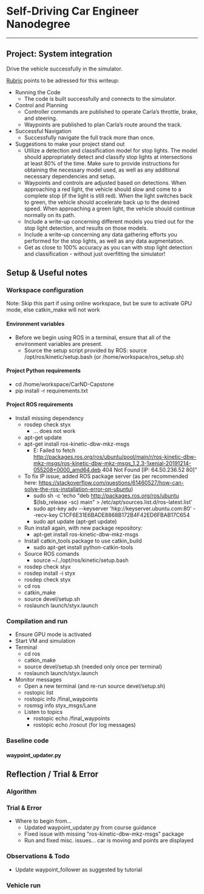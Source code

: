 # Self-Driving Car Engineer Nanodegree

---

## Project: **System integration** 

Drive the vehicle successfully in the simulator.

[Rubric](https://review.udacity.com/#!/rubrics/1972/view) points to be adressed for this writeup:
* Running the Code
  * The code is built successfully and connects to the simulator.
* Control and Planning
  * Controller commands are published to operate Carla’s throttle, brake, and steering.
  * Waypoints are published to plan Carla’s route around the track.
* Successful Navigation
  * Successfully navigate the full track more than once.
* Suggestions to make your project stand out
  * Utilize a detection and classification model for stop lights. The model should appropriately detect and classify stop lights at intersections at least 80% of the time. Make sure to provide instructions for obtaining the necessary model used, as well as any additional necessary dependencies and setup.
  * Waypoints and controls are adjusted based on detections. When approaching a red light, the vehicle should slow and come to a complete stop (if the light is still red). When the light switches back to green, the vehicle should accelerate back up to the desired speed. When approaching a green light, the vehicle should continue normally on its path.
  * Include a write-up concerning different models you tried out for the stop light detection, and results on those models.
  * Include a write-up concerning any data gathering efforts you performed for the stop lights, as well as any data augmentation.
  * Get as close to 100% accuracy as you can with stop light detection and classification - without just overfitting the simulator!

[//]: # (Image References)

[image1]: ./someimage.png "Some image..."

## Setup & Useful notes
 ### Workspace configuration
 
Note: Skip this part if using online workspace, but be sure to activate GPU mode, else catkin_make will not work

 #### Environment variables
 * Before we begin using ROS in a terminal, ensure that all of the environment variables are present.
   * Source the setup script provided by ROS: source /opt/ros/kinetic/setup.bash (or /home/workspace/ros_setup.sh)
 #### Project Python requirements
 * cd /home/workspace/CarND-Capstone
 * pip install -r requirements.txt 

 #### Project ROS requirements
 * Install missing dependency
   * rosdep check styx   
     * ... does not work
   * apt-get update
   * apt-get install ros-kinetic-dbw-mkz-msgs
     * E: Failed to fetch http://packages.ros.org/ros/ubuntu/pool/main/r/ros-kinetic-dbw-mkz-msgs/ros-kinetic-dbw-mkz-msgs_1.2.3-1xenial-20191214-055208+0000_amd64.deb  404  Not Found [IP: 64.50.236.52 80]"
   * To fix IP issue, added ROS package server (as per recommended here: https://stackoverflow.com/questions/61460527/how-can-solve-the-ros-installation-error-on-ubuntu)
     * sudo sh -c 'echo "deb http://packages.ros.org/ros/ubuntu $(lsb_release -sc) main" > /etc/apt/sources.list.d/ros-latest.list'
     * sudo apt-key adv --keyserver 'hkp://keyserver.ubuntu.com:80' --recv-key C1CF6E31E6BADE8868B172B4F42ED6FBAB17C654
     * sudo apt update (apt-get update)
   * Run install again, with new package repository:
     * apt-get install ros-kinetic-dbw-mkz-msgs
   * Install catkin_tools package to use catkin_build
     * sudo apt-get install python-catkin-tools
   * Source ROS comands
     * source ~/../opt/ros/kinetic/setup.bash
   * rosdep check styx
   * rosdep install -i styx 
   * rosdep check styx
   * cd ros
   * catkin_make
   * source devel/setup.sh
   * roslaunch launch/styx.launch


### Compilation and run

* Ensure GPU mode is activated
* Start VM and simulation
* Terminal
  * cd ros
  * catkin_make
  * source devel/setup.sh (needed only once per terminal)
  * roslaunch launch/styx.launch
* Monitor messages
  * Open a new terminal (and re-run source devel/setup.sh)
  * rostopic list
  * rostopic info /final_waypoints
  * rosmsg info styx_msgs/Lane
  * Listen to topics
    * rostopic echo /final_waypoints
    * rostopic echo /rosout (for log messages)

### Baseline code

#### waypoint_updater.py

## Reflection / Trial & Error

### Algorithm

### Trial & Error
* Where to begin from...
  * Updated waypoint_updater.py from course guidance
  * Fixed issue with missing "ros-kinetic-dbw-mkz-msgs" package
  * Run and fixed misc. issues... car is moving and points are displayed 

### Observations & Todo
* Update waypoint_follower as suggested by tutorial

### Vehicle run
